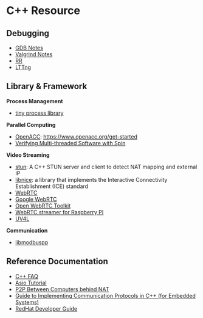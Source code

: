 # C++ Resource

## Debugging

* [GDB Notes](/tech-notes/program/debugging/gdb)
* [Valgrind Notes](/tech-notes/program/debugging/valgrind)
* [RR](https://rr-project.org/)
* [LTTng](https://lttng.org/)

## Library & Framework

**Process Management**

* [tiny process library](https://gitlab.com/eidheim/tiny-process-library)

**Parallel Computing**

* [OpenACC](https://www.openacc.org/sites/default/files/inline-files/OpenACC_Programming_Guide_0_0.pdf): https://www.openacc.org/get-started
* [Verifying Multi-threaded Software with Spin](http://spinroot.com/spin/whatispin.html)

**Video Streaming**

* [stun](https://github.com/alhasanmridha/stun): A C++ STUN server and client to detect NAT mapping and external IP
* [libnice](https://libnice.freedesktop.org/): a library that implements the Interactive Connectivity Establishment (ICE) standard
* [WebRTC](https://webrtc.github.io/webrtc-org/native-code/native-apis/)
* [Google WebRTC](https://webrtc.googlesource.com/src/)
* [Open WebRTC Toolkit](https://github.com/open-webrtc-toolkit)
* [WebRTC streamer for Raspberry PI](https://github.com/kclyu/rpi-webrtc-streamer)
* [UV4L](https://www.linux-projects.org/uv4l/)


**Communication**

* [libmodbuspp](https://github.com/epsilonrt/libmodbuspp)

## Reference Documentation

* [C++ FAQ](https://isocpp.org/faq)
* [Asio Tutorial](https://dens.website/tutorials/cpp-asio)
* [P2P Between Computers behind NAT](https://stackoverflow.com/questions/26267599/make-a-connection-between-two-computers-behind-nat)
* [Guide to Implementing Communication Protocols in C++ (for Embedded Systems)](https://commschamp.github.io/comms_protocols_cpp/)
* [RedHat Developer Guide](https://docs.redhat.com/en/documentation/red_hat_enterprise_linux/7/html/developer_guide/index)
  